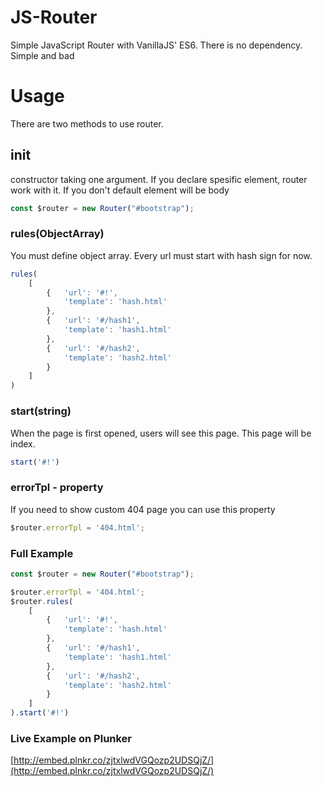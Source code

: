 # JS-Router
Simple JavaScript Router with VanillaJS' ES6. There is no dependency. Simple and bad

# Usage

There are two methods to use router.

## init

constructor taking one argument. If you declare spesific element, router work with it. If you don't default element will be body

```javascript
const $router = new Router("#bootstrap");
```

### rules(ObjectArray)

You must define object array. Every url must start with hash sign for now.

```javascript
rules(
    [
        {   'url': '#!',
            'template': 'hash.html'
        },
        {   'url': '#/hash1',
            'template': 'hash1.html'
        },
        {   'url': '#/hash2',
            'template': 'hash2.html'
        }
    ]
)
```

### start(string)

When the page is first opened, users will see this page. This page will be index.

```javascript
start('#!')
```

### errorTpl - property

If you need to show custom 404 page you can use this property

```javascript
$router.errorTpl = '404.html';
```

### Full Example

```javascript
const $router = new Router("#bootstrap");

$router.errorTpl = '404.html';
$router.rules(
    [
        {   'url': '#!',
            'template': 'hash.html'
        },
        {   'url': '#/hash1',
            'template': 'hash1.html'
        },
        {   'url': '#/hash2',
            'template': 'hash2.html'
        }
    ]
).start('#!')
```

### Live Example on Plunker

[http://embed.plnkr.co/zjtxlwdVGQozp2UDSQjZ/](http://embed.plnkr.co/zjtxlwdVGQozp2UDSQjZ/)
